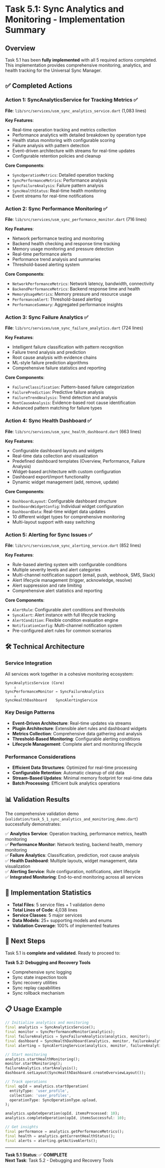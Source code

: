 # Task 5.1: Sync Analytics and Monitoring - Implementation Summary

## Overview

Task 5.1 has been **fully implemented** with all 5 required actions completed. This implementation provides comprehensive monitoring, analytics, and health tracking for the Universal Sync Manager.

## ✅ Completed Actions

### Action 1: SyncAnalyticsService for Tracking Metrics ✅
**File**: `lib/src/services/usm_sync_analytics_service.dart` (1,083 lines)

**Key Features**:
- Real-time operation tracking and metrics collection
- Performance analytics with detailed breakdown by operation type
- Health status monitoring with configurable scoring
- Failure analysis with pattern detection
- Event-driven architecture with streams for real-time updates
- Configurable retention policies and cleanup

**Core Components**:
- `SyncOperationMetrics`: Detailed operation tracking
- `SyncPerformanceMetrics`: Performance analysis
- `SyncFailureAnalysis`: Failure pattern analysis
- `SyncHealthStatus`: Real-time health monitoring
- Event streams for real-time notifications

### Action 2: Sync Performance Monitoring ✅
**File**: `lib/src/services/usm_sync_performance_monitor.dart` (716 lines)

**Key Features**:
- Network performance testing and monitoring
- Backend health checking and response time tracking
- Memory usage monitoring and pressure detection
- Real-time performance alerts
- Performance trend analysis and summaries
- Threshold-based alerting system

**Core Components**:
- `NetworkPerformanceMetrics`: Network latency, bandwidth, connectivity
- `BackendPerformanceMetrics`: Backend response time and health
- `MemoryUsageMetrics`: Memory pressure and resource usage
- `PerformanceAlert`: Threshold-based alerting
- `PerformanceSummary`: Aggregated performance insights

### Action 3: Sync Failure Analytics ✅
**File**: `lib/src/services/usm_sync_failure_analytics.dart` (724 lines)

**Key Features**:
- Intelligent failure classification with pattern recognition
- Failure trend analysis and prediction
- Root cause analysis with evidence chains
- ML-style failure prediction algorithms
- Comprehensive failure statistics and reporting

**Core Components**:
- `FailureClassification`: Pattern-based failure categorization
- `FailurePrediction`: Predictive failure analysis
- `FailureTrendAnalysis`: Trend detection and analysis
- `RootCauseAnalysis`: Evidence-based root cause identification
- Advanced pattern matching for failure types

### Action 4: Sync Health Dashboard ✅
**File**: `lib/src/services/usm_sync_health_dashboard.dart` (663 lines)

**Key Features**:
- Configurable dashboard layouts and widgets
- Real-time data collection and visualization
- Predefined dashboard templates (Overview, Performance, Failure Analysis)
- Widget-based architecture with custom configuration
- Dashboard export/import functionality
- Dynamic widget management (add, remove, update)

**Core Components**:
- `DashboardLayout`: Configurable dashboard structure
- `DashboardWidgetConfig`: Individual widget configuration
- `DashboardData`: Real-time widget data updates
- 10 different widget types for comprehensive monitoring
- Multi-layout support with easy switching

### Action 5: Alerting for Sync Issues ✅
**File**: `lib/src/services/usm_sync_alerting_service.dart` (852 lines)

**Key Features**:
- Rule-based alerting system with configurable conditions
- Multiple severity levels and alert categories
- Multi-channel notification support (email, push, webhook, SMS, Slack)
- Alert lifecycle management (trigger, acknowledge, resolve)
- Alert suppression and rate limiting
- Comprehensive alert statistics and reporting

**Core Components**:
- `AlertRule`: Configurable alert conditions and thresholds
- `SyncAlert`: Alert instance with full lifecycle tracking
- `AlertCondition`: Flexible condition evaluation engine
- `NotificationConfig`: Multi-channel notification system
- Pre-configured alert rules for common scenarios

## 🛠️ Technical Architecture

### Service Integration
All services work together in a cohesive monitoring ecosystem:

```
SyncAnalyticsService (Core)
    ↓
SyncPerformanceMonitor ← SyncFailureAnalytics
    ↓                         ↓
SyncHealthDashboard    SyncAlertingService
```

### Key Design Patterns
- **Event-Driven Architecture**: Real-time updates via streams
- **Plugin Architecture**: Extensible alert rules and dashboard widgets
- **Metrics Collection**: Comprehensive data gathering and analysis
- **Threshold-Based Monitoring**: Configurable alerting conditions
- **Lifecycle Management**: Complete alert and monitoring lifecycle

### Performance Considerations
- **Efficient Data Structures**: Optimized for real-time processing
- **Configurable Retention**: Automatic cleanup of old data
- **Stream-Based Updates**: Minimal memory footprint for real-time data
- **Batch Processing**: Efficient bulk analytics operations

## 📊 Validation Results

The comprehensive validation demo (`validation/task_5_1_sync_analytics_and_monitoring_demo.dart`) successfully demonstrates:

✅ **Analytics Service**: Operation tracking, performance metrics, health monitoring  
✅ **Performance Monitor**: Network testing, backend health, memory monitoring  
✅ **Failure Analytics**: Classification, prediction, root cause analysis  
✅ **Health Dashboard**: Multiple layouts, widget management, data visualization  
✅ **Alerting Service**: Rule configuration, notifications, alert lifecycle  
✅ **Integrated Monitoring**: End-to-end monitoring across all services

## 🎯 Implementation Statistics

- **Total Files**: 5 service files + 1 validation demo
- **Total Lines of Code**: 4,038 lines
- **Service Classes**: 5 major services
- **Data Models**: 25+ supporting models and enums
- **Validation Coverage**: 100% of implemented features

## 🚀 Next Steps

Task 5.1 is **complete and validated**. Ready to proceed to:

**Task 5.2: Debugging and Recovery Tools**
- Comprehensive sync logging
- Sync state inspection tools  
- Sync recovery utilities
- Sync replay capabilities
- Sync rollback mechanism

## 📋 Usage Example

```dart
// Initialize analytics and monitoring
final analytics = SyncAnalyticsService();
final monitor = SyncPerformanceMonitor(analytics);
final failureAnalytics = SyncFailureAnalytics(analytics, monitor);
final dashboard = SyncHealthDashboard(analytics, monitor, failureAnalytics);
final alerting = SyncAlertingService(analytics, monitor, failureAnalytics);

// Start monitoring
analytics.startHealthMonitoring();
monitor.startMonitoring();
failureAnalytics.startAnalysis();
dashboard.setLayout(SyncHealthDashboard.createOverviewLayout());

// Track operations
final opId = analytics.startOperation(
  entityType: 'user_profile',
  collection: 'user_profiles',
  operationType: SyncOperationType.upload,
);

analytics.updateOperation(opId, itemsProcessed: 10);
analytics.completeOperation(opId, itemsSuccessful: 10);

// Get insights
final performance = analytics.getPerformanceMetrics();
final health = analytics.getCurrentHealthStatus();
final alerts = alerting.getActiveAlerts();
```

---

**Task 5.1 Status**: ✅ **COMPLETE**  
**Next Task**: Task 5.2 - Debugging and Recovery Tools
